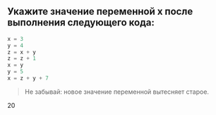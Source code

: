 ## Укажите значение переменной x после выполнения следующего кода:

```python
x = 3 
y = 4 
z = x + y 
z = z + 1 
x = y 
y = 5
x = z + y + 7
```

> Не забывай: новое значение переменной вытесняет старое.

20
